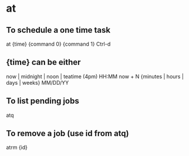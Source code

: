 # at

## To schedule a one time task
at {time}
{command 0}
{command 1}
Ctrl-d

## {time} can be either
now | midnight | noon | teatime (4pm)
HH:MM
now + N {minutes | hours | days | weeks}
MM/DD/YY

## To list pending jobs
atq

## To remove a job (use id from atq)
atrm {id}
